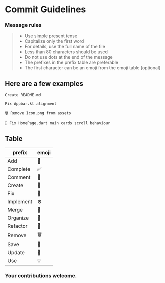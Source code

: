 # Commit Guidelines

### Message rules
> - Use simple present tense
> - Capitalize only the first word
> - For details, use the full name of the file
> - Less than 80 characters should be used
> - Do not use dots at the end of the message
> - The prefixes in the prefix table are preferable
> - The first character can be an emoji from the emoji table [optional]

## Here are a few examples
```
Create README.md
```
```
Fix Appbar.kt alignment
```
```
🗑 Remove Icon.png from assets
```
```
🔨 Fix HomePage.dart main cards scroll behaviour
```

## Table
| prefix          | emoji                                                              |
| --------------- | ------------------------------------------------------------------ |
| Add             | 🧾
| Complete        | ✅
| Comment         | 💬
| Create          | 📝
| Fix             | 🔨
| Implement       | ⚙️
| Merge           | 🚧
| Organize        | 📁
| Refactor        | 🚀
| Remove          | 🗑
| Save            | 💾
| Update          | 📌
| Use             | 💡

### Your contributions welcome.

